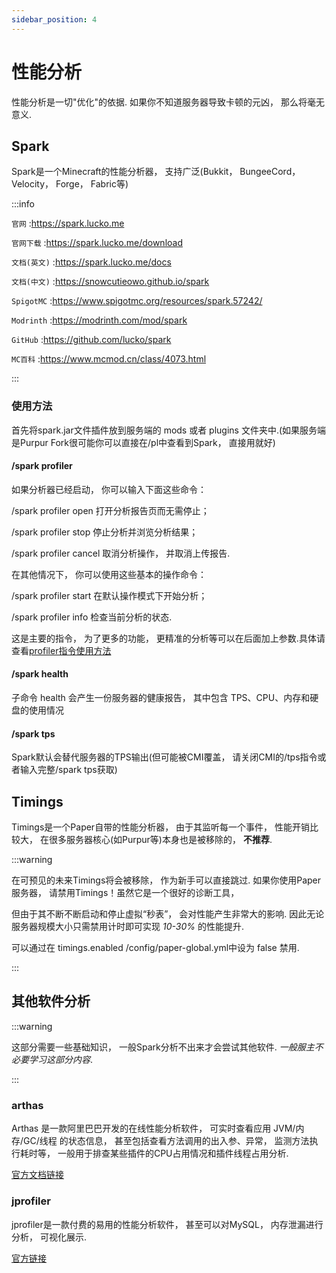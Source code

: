 ```yaml
---
sidebar_position: 4
---
```


# 性能分析

性能分析是一切"优化"的依据. 如果你不知道服务器导致卡顿的元凶， 那么将毫无意义.

## Spark

Spark是一个Minecraft的性能分析器， 支持广泛(Bukkit， BungeeCord， Velocity， Forge， Fabric等)

:::info

`官网` :https://spark.lucko.me

`官网下载` :https://spark.lucko.me/download

`文档(英文)` :https://spark.lucko.me/docs

`文档(中文)` :https://snowcutieowo.github.io/spark

`SpigotMC` :https://www.spigotmc.org/resources/spark.57242/

`Modrinth` :https://modrinth.com/mod/spark

`GitHub` :https://github.com/lucko/spark

`MC百科` :https://www.mcmod.cn/class/4073.html

:::

### 使用方法

首先将spark.jar文件插件放到服务端的 mods 或者 plugins 文件夹中.(如果服务端是Purpur Fork很可能你可以直接在/pl中查看到Spark， 直接用就好)

#### /spark profiler

如果分析器已经启动， 你可以输入下面这些命令：

/spark profiler open 打开分析报告页而无需停止；

/spark profiler stop 停止分析并浏览分析结果；

/spark profiler cancel 取消分析操作， 并取消上传报告.

在其他情况下， 你可以使用这些基本的操作命令：

/spark profiler start 在默认操作模式下开始分析；

/spark profiler info 检查当前分析的状态.

这是主要的指令， 为了更多的功能， 更精准的分析等可以在后面加上参数.具体请查看[profiler指令使用方法](https://snowcutieowo.github.io/spark/#/spark.command-usage)

#### /spark health

子命令 health 会产生一份服务器的健康报告， 其中包含 TPS、CPU、内存和硬盘的使用情况

#### /spark tps

Spark默认会替代服务器的TPS输出(但可能被CMI覆盖， 请关闭CMI的/tps指令或者输入完整/spark tps获取)

## Timings

Timings是一个Paper自带的性能分析器， 由于其监听每一个事件， 性能开销比较大， 在很多服务器核心(如Purpur等)本身也是被移除的， **不推荐**.

:::warning

在可预见的未来Timings将会被移除， 作为新手可以直接跳过. 如果你使用Paper服务器， 请禁用Timings！虽然它是一个很好的诊断工具，

但由于其不断不断启动和停止虚拟“秒表”， 会对性能产生非常大的影响. 因此无论服务器规模大小只需禁用计时即可实现 *10-30%* 的性能提升.

可以通过在 timings.enabled /config/paper-global.yml中设为 false 禁用.

:::

## 其他软件分析

:::warning

这部分需要一些基础知识， 一般Spark分析不出来才会尝试其他软件. *一般服主不必要学习这部分内容*.

:::

### arthas

Arthas 是一款阿里巴巴开发的在线性能分析软件， 可实时查看应用 JVM/内存/GC/线程 的状态信息， 甚至包括查看方法调用的出入参、异常， 监测方法执行耗时等， 一般用于排查某些插件的CPU占用情况和插件线程占用分析.

[官方文档链接](https://arthas.aliyun.com/doc/)

### jprofiler

jprofiler是一款付费的易用的性能分析软件， 甚至可以对MySQL， 内存泄漏进行分析， 可视化展示.

[官方链接](https://www.ej-technologies.com/products/jprofiler/overview.html)
